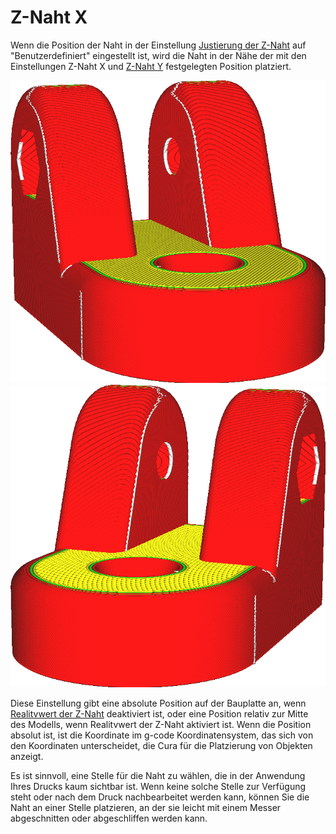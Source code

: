 Z-Naht X
====
Wenn die Position der Naht in der Einstellung [Justierung der Z-Naht](z_seam_type.md) auf "Benutzerdefiniert" eingestellt ist, wird die Naht in der Nähe der mit den Einstellungen Z-Naht X und [Z-Naht Y](z_seam_y.md) festgelegten Position platziert.

<!--screenshot {
"image_path": "z_seam_x_left.png",
"models": [
    {
        "script": "rod_holder.scad",
        "transformation": ["rotateZ(-90)"]
    }
],
"camera_position": [-55, 128, 40],
"settings": {
    "z_seam_type": "back",
    "z_seam_position": "left"
},
"colours": 64
}-->
<!--screenshot {
"image_path": "z_seam_x_right.png",
"models": [
    {
        "script": "rod_holder.scad",
        "transformation": ["rotateZ(-90)"]
    }
],
"camera_position": [55, 128, 40],
"settings": {
    "z_seam_type": "back",
    "z_seam_position": "right"
},
"colours": 64
}-->
![Die Naht befindet sich auf der linken Seite](../../../articles/images/z_seam_x_left.png)
![Die Naht befindet sich auf der rechten Seite.](../../../articles/images/z_seam_x_right.png)

Diese Einstellung gibt eine absolute Position auf der Bauplatte an, wenn [Realitvwert der Z-Naht](z_seam_relative.md) deaktiviert ist, oder eine Position relativ zur Mitte des Modells, wenn Realitvwert der Z-Naht aktiviert ist. Wenn die Position absolut ist, ist die Koordinate im g-code Koordinatensystem, das sich von den Koordinaten unterscheidet, die Cura für die Platzierung von Objekten anzeigt.

Es ist sinnvoll, eine Stelle für die Naht zu wählen, die in der Anwendung Ihres Drucks kaum sichtbar ist. Wenn keine solche Stelle zur Verfügung steht oder nach dem Druck nachbearbeitet werden kann, können Sie die Naht an einer Stelle platzieren, an der sie leicht mit einem Messer abgeschnitten oder abgeschliffen werden kann.